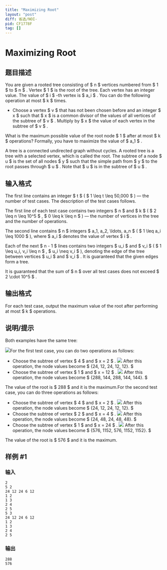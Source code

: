 ```yaml
---
title: "Maximizing Root"
layout: "post"
diff: 省选/NOI-
pid: CF1778F
tag: []
---
```


# Maximizing Root

## 题目描述

You are given a rooted tree consisting of $ n $ vertices numbered from $ 1 $ to $ n $ . Vertex $ 1 $ is the root of the tree. Each vertex has an integer value. The value of $ i $ -th vertex is $ a_i $ . You can do the following operation at most $ k $ times.

- Choose a vertex $ v $ that has not been chosen before and an integer $ x $ such that $ x $ is a common divisor of the values of all vertices of the subtree of $ v $ . Multiply by $ x $ the value of each vertex in the subtree of $ v $ .

What is the maximum possible value of the root node $ 1 $ after at most $ k $ operations? Formally, you have to maximize the value of $ a_1 $ .

A tree is a connected undirected graph without cycles. A rooted tree is a tree with a selected vertex, which is called the root. The subtree of a node $ u $ is the set of all nodes $ y $ such that the simple path from $ y $ to the root passes through $ u $ . Note that $ u $ is in the subtree of $ u $ .

## 输入格式

The first line contains an integer $ t $ ( $ 1 \leq t \leq 50\,000 $ ) — the number of test cases. The description of the test cases follows.

The first line of each test case contains two integers $ n $ and $ k $ ( $ 2 \leq n \leq 10^5 $ , $ 0 \leq k \leq n $ ) — the number of vertices in the tree and the number of operations.

The second line contains $ n $ integers $ a_1, a_2, \ldots, a_n $ ( $ 1 \leq a_i \leq 1000 $ ), where $ a_i $ denotes the value of vertex $ i $ .

Each of the next $ n - 1 $ lines contains two integers $ u_i $ and $ v_i $ ( $ 1 \leq u_i, v_i \leq n $ , $ u_i \neq v_i $ ), denoting the edge of the tree between vertices $ u_i $ and $ v_i $ . It is guaranteed that the given edges form a tree.

It is guaranteed that the sum of $ n $ over all test cases does not exceed $ 2 \cdot 10^5 $ .

## 输出格式

For each test case, output the maximum value of the root after performing at most $ k $ operations.

## 说明/提示

Both examples have the same tree:

 ![](https://cdn.luogu.com.cn/upload/vjudge_pic/CF1778F/6a70ae0aa91307af0a5148283774844759a80b11.png)For the first test case, you can do two operations as follows:

- Choose the subtree of vertex $ 4 $ and $ x = 2 $ .  ![](https://cdn.luogu.com.cn/upload/vjudge_pic/CF1778F/efd9ed3fe3fe146d2c3ad22bdc3a0d5094263862.png)  After this operation, the node values become $ \{24, 12, 24, 12, 12\}. $
- Choose the subtree of vertex $ 1 $ and $ x = 12 $ .  ![](https://cdn.luogu.com.cn/upload/vjudge_pic/CF1778F/448b3697478f6bf92a71b275bb4b714ad3a39227.png)  After this operation, the node values become $ \{288, 144, 288, 144, 144\}. $

 The value of the root is $ 288 $ and it is the maximum.For the second test case, you can do three operations as follows:

- Choose the subtree of vertex $ 4 $ and $ x = 2 $ .  ![](https://cdn.luogu.com.cn/upload/vjudge_pic/CF1778F/efd9ed3fe3fe146d2c3ad22bdc3a0d5094263862.png)  After this operation, the node values become $ \{24, 12, 24, 12, 12\}. $
- Choose the subtree of vertex $ 2 $ and $ x = 4 $ .  ![](https://cdn.luogu.com.cn/upload/vjudge_pic/CF1778F/7004889d13c9800ff61e810a176c843b3201729c.png)  After this operation, the node values become $ \{24, 48, 24, 48, 48\}. $
- Choose the subtree of vertex $ 1 $ and $ x = 24 $ .  ![](https://cdn.luogu.com.cn/upload/vjudge_pic/CF1778F/33e11b130545753fb9dc63bbfb2deaf72c859447.png)  After this operation, the node values become $ \{576, 1152, 576, 1152, 1152\}. $

 The value of the root is $ 576 $ and it is the maximum.

## 样例 #1

### 输入

```
2
5 2
24 12 24 6 12
1 2
1 3
2 4
2 5
5 3
24 12 24 6 12
1 2
1 3
2 4
2 5
```

### 输出

```
288
576
```

